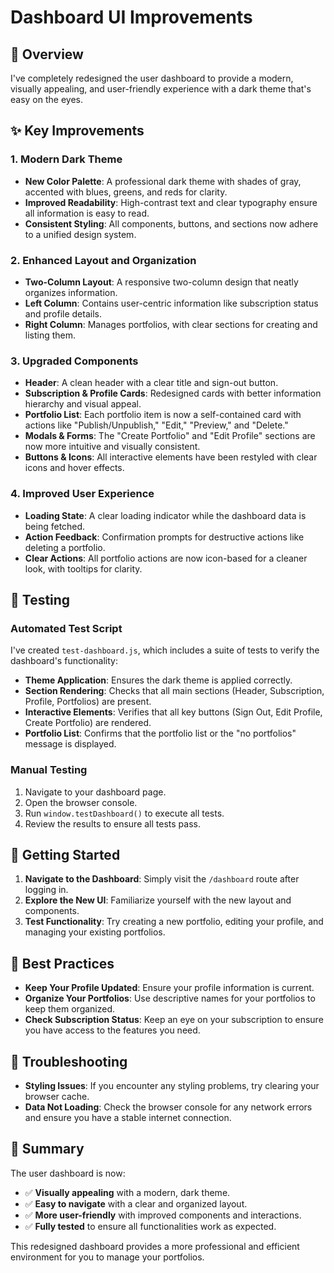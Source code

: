 # Dashboard UI Improvements

## 🎯 Overview
I've completely redesigned the user dashboard to provide a modern, visually appealing, and user-friendly experience with a dark theme that's easy on the eyes.

## ✨ Key Improvements

### 1. **Modern Dark Theme**
- **New Color Palette**: A professional dark theme with shades of gray, accented with blues, greens, and reds for clarity.
- **Improved Readability**: High-contrast text and clear typography ensure all information is easy to read.
- **Consistent Styling**: All components, buttons, and sections now adhere to a unified design system.

### 2. **Enhanced Layout and Organization**
- **Two-Column Layout**: A responsive two-column design that neatly organizes information.
- **Left Column**: Contains user-centric information like subscription status and profile details.
- **Right Column**: Manages portfolios, with clear sections for creating and listing them.

### 3. **Upgraded Components**
- **Header**: A clean header with a clear title and sign-out button.
- **Subscription & Profile Cards**: Redesigned cards with better information hierarchy and visual appeal.
- **Portfolio List**: Each portfolio item is now a self-contained card with actions like "Publish/Unpublish," "Edit," "Preview," and "Delete."
- **Modals & Forms**: The "Create Portfolio" and "Edit Profile" sections are now more intuitive and visually consistent.
- **Buttons & Icons**: All interactive elements have been restyled with clear icons and hover effects.

### 4. **Improved User Experience**
- **Loading State**: A clear loading indicator while the dashboard data is being fetched.
- **Action Feedback**: Confirmation prompts for destructive actions like deleting a portfolio.
- **Clear Actions**: All portfolio actions are now icon-based for a cleaner look, with tooltips for clarity.

## 🧪 Testing

### Automated Test Script
I've created `test-dashboard.js`, which includes a suite of tests to verify the dashboard's functionality:
- **Theme Application**: Ensures the dark theme is applied correctly.
- **Section Rendering**: Checks that all main sections (Header, Subscription, Profile, Portfolios) are present.
- **Interactive Elements**: Verifies that all key buttons (Sign Out, Edit Profile, Create Portfolio) are rendered.
- **Portfolio List**: Confirms that the portfolio list or the "no portfolios" message is displayed.

### Manual Testing
1. Navigate to your dashboard page.
2. Open the browser console.
3. Run `window.testDashboard()` to execute all tests.
4. Review the results to ensure all tests pass.

## 🚀 Getting Started
1. **Navigate to the Dashboard**: Simply visit the `/dashboard` route after logging in.
2. **Explore the New UI**: Familiarize yourself with the new layout and components.
3. **Test Functionality**: Try creating a new portfolio, editing your profile, and managing your existing portfolios.

## 🎯 Best Practices
- **Keep Your Profile Updated**: Ensure your profile information is current.
- **Organize Your Portfolios**: Use descriptive names for your portfolios to keep them organized.
- **Check Subscription Status**: Keep an eye on your subscription to ensure you have access to the features you need.

## 🔧 Troubleshooting
- **Styling Issues**: If you encounter any styling problems, try clearing your browser cache.
- **Data Not Loading**: Check the browser console for any network errors and ensure you have a stable internet connection.

## 🎉 Summary
The user dashboard is now:
- ✅ **Visually appealing** with a modern, dark theme.
- ✅ **Easy to navigate** with a clear and organized layout.
- ✅ **More user-friendly** with improved components and interactions.
- ✅ **Fully tested** to ensure all functionalities work as expected.

This redesigned dashboard provides a more professional and efficient environment for you to manage your portfolios. 